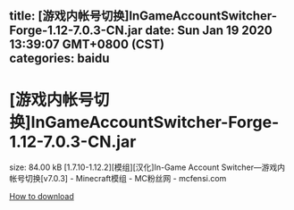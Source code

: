 
title: [游戏内帐号切换]InGameAccountSwitcher-Forge-1.12-7.0.3-CN.jar
date: Sun Jan 19 2020 13:39:07 GMT+0800 (CST)    
categories: baidu
---

# [游戏内帐号切换]InGameAccountSwitcher-Forge-1.12-7.0.3-CN.jar
size: 84.00 kB
 [1.7.10-1.12.2][模组][汉化]In-Game Account Switcher—游戏内帐号切换[v7.0.3] - Minecraft模组 - MC粉丝网 - mcfensi.com
 

[How to download](https://bpcam.bemobtrk.com/go/2ceec3aa-1ca2-46d6-b9ff-aaa5c184517c?jno=3910)
